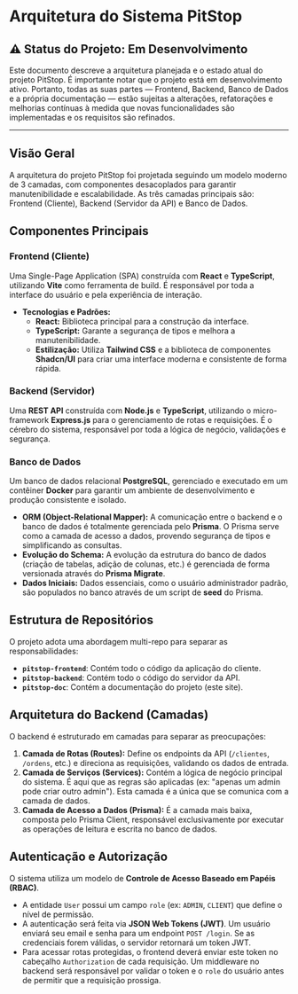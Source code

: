 # Arquitetura do Sistema PitStop

## ⚠️ Status do Projeto: Em Desenvolvimento

Este documento descreve a arquitetura planejada e o estado atual do projeto PitStop. É importante notar que o projeto está em desenvolvimento ativo. Portanto, todas as suas partes — Frontend, Backend, Banco de Dados e a própria documentação — estão sujeitas a alterações, refatorações e melhorias contínuas à medida que novas funcionalidades são implementadas e os requisitos são refinados.

---

## Visão Geral

A arquitetura do projeto PitStop foi projetada seguindo um modelo moderno de 3 camadas, com componentes desacoplados para garantir manutenibilidade e escalabilidade. As três camadas principais são: Frontend (Cliente), Backend (Servidor da API) e Banco de Dados.

## Componentes Principais

### Frontend (Cliente)

Uma Single-Page Application (SPA) construída com **React** e **TypeScript**, utilizando **Vite** como ferramenta de build. É responsável por toda a interface do usuário e pela experiência de interação.

* **Tecnologias e Padrões:**
    * **React:** Biblioteca principal para a construção da interface.
    * **TypeScript:** Garante a segurança de tipos e melhora a manutenibilidade.
    * **Estilização:** Utiliza **Tailwind CSS** e a biblioteca de componentes **Shadcn/UI** para criar uma interface moderna e consistente de forma rápida.
    

### Backend (Servidor)

Uma **REST API** construída com **Node.js** e **TypeScript**, utilizando o micro-framework **Express.js** para o gerenciamento de rotas e requisições. É o cérebro do sistema, responsável por toda a lógica de negócio, validações e segurança.

### Banco de Dados

Um banco de dados relacional **PostgreSQL**, gerenciado e executado em um contêiner **Docker** para garantir um ambiente de desenvolvimento e produção consistente e isolado.

* **ORM (Object-Relational Mapper):** A comunicação entre o backend e o banco de dados é totalmente gerenciada pelo **Prisma**. O Prisma serve como a camada de acesso a dados, provendo segurança de tipos e simplificando as consultas.
* **Evolução do Schema:** A evolução da estrutura do banco de dados (criação de tabelas, adição de colunas, etc.) é gerenciada de forma versionada através do **Prisma Migrate**.
* **Dados Iniciais:** Dados essenciais, como o usuário administrador padrão, são populados no banco através de um script de **seed** do Prisma.

## Estrutura de Repositórios

O projeto adota uma abordagem multi-repo para separar as responsabilidades:
* **`pitstop-frontend`**: Contém todo o código da aplicação do cliente.
* **`pitstop-backend`**: Contém todo o código do servidor da API.
* **`pitstop-doc`**: Contém a documentação do projeto (este site).

## Arquitetura do Backend (Camadas)

O backend é estruturado em camadas para separar as preocupações:
1.  **Camada de Rotas (Routes):** Define os endpoints da API (`/clientes`, `/ordens`, etc.) e direciona as requisições, validando os dados de entrada.
2.  **Camada de Serviços (Services):** Contém a lógica de negócio principal do sistema. É aqui que as regras são aplicadas (ex: "apenas um admin pode criar outro admin"). Esta camada é a única que se comunica com a camada de dados.
3.  **Camada de Acesso a Dados (Prisma):** É a camada mais baixa, composta pelo Prisma Client, responsável exclusivamente por executar as operações de leitura e escrita no banco de dados.

## Autenticação e Autorização

O sistema utiliza um modelo de **Controle de Acesso Baseado em Papéis (RBAC)**.
* A entidade `User` possui um campo `role` (ex: `ADMIN`, `CLIENT`) que define o nível de permissão.
* A autenticação será feita via **JSON Web Tokens (JWT)**. Um usuário enviará seu email e senha para um endpoint `POST /login`. Se as credenciais forem válidas, o servidor retornará um token JWT.
* Para acessar rotas protegidas, o frontend deverá enviar este token no cabeçalho `Authorization` de cada requisição. Um middleware no backend será responsável por validar o token e o `role` do usuário antes de permitir que a requisição prossiga.